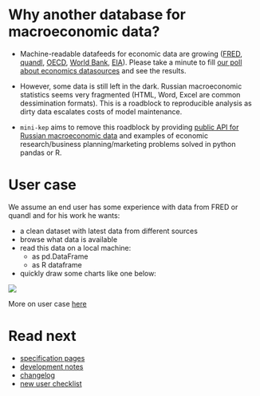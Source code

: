 Why another database for macroeconomic data?
============================================

- Machine-readable datafeeds for economic data are growing ([FRED](https://research.stlouisfed.org/docs/api/fred/), 
  [quandl](https://blog.quandl.com/api-for-economic-data), 
  [OECD](https://data.oecd.org/api), 
  [World Bank](https://datahelpdesk.worldbank.org/knowledgebase/topics/125589), 
  [EIA](https://www.eia.gov/opendata/)). Please take a minute to fill [our poll about economics datasources](https://goo.gl/2wY43R) and see the results.  

- However, some data is still left in the dark. Russian macroeconomic statistics seems very fragmented (HTML, Word, Excel are common dessimination formats). This is a roadblock to reproducible analysis as dirty data escalates costs of model maintenance.      

- ```mini-kep``` aims to remove this roadblock by providing 
  [public API for Russian macroeconomic data](http://mini-kep.herokuapp.com/) 
  and examples of economic research/business planning/marketing  problems solved in python pandas or R.
  
 
User case
=========

We assume an end user has some experience with data from FRED or quandl and for his work he wants:

- a clean dataset with latest data from different sources
- browse what data is available
- read this data on a local machine:
   - as pd.DataFrame 
   - as R dataframe  
- quickly draw some charts like one below: 

[![](http://datachart.cc/images/rub_oil.png)](http://datachart.cc/)

More on user case [here](specification/usercase.md)

Read next
=========

- [specification pages](specification/readme.md)
- [development notes](DEV.md) 
- [changelog](changelog.md)
- [new user checklist](wiki/New-user-checklist)

